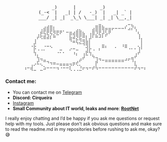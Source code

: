 <div align="center">
 <pre>     _)      |         _)          
(_-<  |   _| | /   -_)  |   _| _` |
___/ _| _|  _\_\ \___| _| _| \__,_|
⠀⠀⠀⠀⠀⠀⠀⠀⠀⠀⠀⠀⠀⠀⠀⠀⠀⠀⠀⠀⠀⠀⠀⣀⠀⠀⠀⠀⠀⠀⠀⠀⣀⡀⠀⠀⠀⠀
⠀⠀⠀⠀⠀⢀⣴⣾⣿⡆⠀⠀⠀⠀⠀⠀⢀⡀⠀⠀⠀⣠⣿⣿⣷⣤⣤⡤⠤⠤⠤⠎⣠⡝⢆⠀⠀⠀
⠀⠀⠀⠀⢀⡾⢯⣟⢯⡻⣟⠟⠁⠒⣶⣴⣿⣿⣦⠀⢠⣿⡹⣟⡼⣣⠟⠀⠀⠀⠀⠀⠀⠀⠈⢆⠀⠀
⠀⠀⠀⢀⠞⠫⠿⠾⠇⠛⠀⠀⠀⠀⣷⠾⣝⣯⣛⡇⡼⠃⠛⠚⠃⠁⠀⠀⠀⠀⠀⠀⠀⠀⠀⠸⡄⠀
⠀⠀⠀⡼⠀⠀⠀⠀⠀⠀⠀⠀⠀⠀⠈⠛⠳⠮⢽⣿⡇⠀⠀⠀⣀⠀⠀⠀⠀⠀⢀⣀⠀⠀⠀⠀⡇⠀
⠀⠀⠈⡯⢀⢀⡈⠉⠑⠀⠀⣀⠀⠀⡠⠤⣀⠀⠀⢺⡧⢀⠀⡄⠛⠃⠀⠀⠂⠀⠈⠛⠠⠄⠄⢱⠇⠀
⠀⠀⠀⢳⡀⠀⠀⠀⠀⠀⠐⠂⠂⠀⠀⠰⡄⠀⢠⣟⢳⡀⠀⠀⠀⠀⠀⠀⠀⠀⠀⠀⠀⠀⢠⠞⠀⠀
⠀⠀⠀⠀⢳⢤⣀⠀⠀⠀⠀⠀⠀⠀⠀⠀⠀⣠⠞⠀⠀⠙⢲⢤⣀⣀⣀⣀⣀⣀⣀⣠⡤⢶⠋⠀⠀⠀
⠀⠀⢀⡠⠯⢄⠉⠙⠲⠶⠤⣤⣤⣤⢤⡶⢞⡁⠀⠀⠀⠀⡟⠀⠀⠉⠉⠉⠉⠉⠉⠀⠀⠈⣇⠀⠀⠀
⠰⠒⢾⣀⠀⣀⠵⠒⠒⠒⠲⠐⠒⠒⢇⢀⢀⣘⠖⠲⠒⠞⠳⠒⠒⠒⠒⠒⠒⠒⠒⠒⠒⠒⠞⠲⠒⠆</pre>
</div>

 ### Contact me:
 - You can contact me on [Telegram](https://t.me/cirqueiraz)
 - **Discord: Cirqueira**
 - <a href="https://www.instagram.com/sirkeirax/">Instagram</a>
 - **Small Community about IT world, leaks and more**: [**RootNet**](https://discord.gg/r7EGGCp6sC)

<div>
 <p>
  I really enjoy chatting and I’d be happy if you ask me questions or request help with my tools. Just please don’t ask obvious questions and make sure to read the readme.md in my repositories before rushing to ask me, okay? 😅
 </p>
</div>
